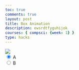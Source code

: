 ```yaml
---
toc: true
comments: true
layout: post
title: Box Animation
description: ewsrdtfyguhijok
courses: { compsci: {week: 1} }
type: hacks
---
```


<body>
    <div>
        <canvas id="spriteContainer">
            <img id="box" src="{{site.baseurl}}/images/box.png"> 
        </canvas>
        <div id="controls">
            <input type="radio" name="animation" id="A" checked>
            <label for="A">A</label><br>
            <input type="radio" name="animation" id="B">
            <label for="B">B</label><br>
        </div>
    </div>
</body>

<script>
    // start on page load
    window.addEventListener('load', function () {
        const canvas = document.getElementById('spriteContainer');
        const ctx = canvas.getContext('2d');
        const SPRITE_WIDTH = 71.75;
        const SPRITE_HEIGHT = 82.5;
        const SCALE_FACTOR = 2;
        const DESIRED_FRAME_RATE = 15;
        const FRAME_LIMIT = 7;  // number of frames per row, this code assumes each row is the same
        const FRAME_INTERVAL = 1000 / DESIRED_FRAME_RATE;
        canvas.width = SPRITE_WIDTH * SCALE_FACTOR * 7;
        canvas.height = SPRITE_HEIGHT * SCALE_FACTOR;

        class Iceman {
            constructor() {
                this.image = document.getElementById("box");
                this.spriteWidth = SPRITE_WIDTH;
                this.spriteHeight = SPRITE_HEIGHT;
                this.width = this.spriteWidth;
                this.height = this.spriteHeight;
                this.x = 0;
                this.y = 0;
                this.scale = SCALE_FACTOR;
                this.minFrame = 0;
                this.frameY = 0;
                this.frameX = 0;
                this.maxFrame = 7;
                this.speed = 5; // You can adjust the speed
            }
            setFrameLimit(limit) {
                this.maxFrame = limit;
            }
            setPosition(x, y) {
                this.x = x;
                this.y = y;
            }
            draw(context) {
                context.drawImage(
                    this.image,
                    this.frameX * this.spriteWidth,
                    this.frameY * this.spriteHeight,
                    this.spriteWidth,
                    this.spriteHeight,
                    this.x,
                    this.y,
                    this.width * this.scale,
                    this.height * this.scale
                );
            }
            update() {
                if (this.frameX < this.maxFrame) {
                    this.frameX++;
                } else {
                    this.frameX = 0;
                }
            }
        }

        const iceman = new Iceman();

        // Update frameY of dog object, action from idle, bark, walk radio control
            const controls = document.getElementById('controls');
            controls.addEventListener('click', function (event) {
                if (event.target.tagName === 'INPUT') {
                    const selectedAnimation = event.target.id;
                    switch (selectedAnimation) {
                        case 'A':
                            iceman.frameY = 0;
                            break;
                        case 'B':
                            iceman.frameY = 1;
                            break;
                    }
                }
            });

        // Arrow key event listeners
        document.addEventListener('keydown', function (event) {
            switch (event.key) {
                case 'ArrowLeft':
                    iceman.x -= iceman.speed;
                    break;
                case 'ArrowRight':
                    iceman.x += iceman.speed;
                    break;
                case 'ArrowUp':
                    iceman.x += iceman.speed;
                // Set the animation to 'B'
                    const selectedAnimation = 'B';
                    iceman.frameY = 1; // Set frameY to '1' for the 'B' animation

            // Delay for a few milliseconds (e.g., 500ms)
                setTimeout(function() {
                // After the delay, switch back to 'A'
                        const selectedAnimation = 'A';
                        iceman.frameY = 0;
                    }, 400); // Adjust the delay in milliseconds as needed
                    break;
                }
        });

        let lastTimestamp = 0;
        // Animation recursive control function
        function animate(timestamp) {
            const deltaTime = timestamp - lastTimestamp;
            if (deltaTime >= FRAME_INTERVAL) {
                // Clears the canvas to remove the previous frame.
                ctx.clearRect(0, 0, canvas.width, canvas.height);
                // Draws the current frame of the sprite.
                iceman.draw(ctx);

                // Updates the `frameX` property to prepare for the next frame in the sprite sheet.
                iceman.update();

                // Uses `requestAnimationFrame` to synchronize the animation loop with the display's refresh rate,
                // ensuring smooth visuals.
                lastTimestamp = timestamp;
            }
            requestAnimationFrame(animate);
        }

        // run 1st animate
        animate();
    });
</script>
